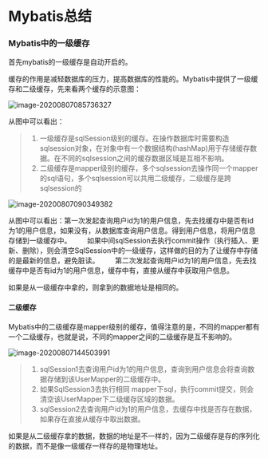 # Mybatis总结

### Mybatis中的一级缓存

首先mybatis的一级缓存是自动开启的。

缓存的作用是减轻数据库的压力，提高数据库的性能的。Mybatis中提供了一级缓存和二级缓存，先来看两个缓存的示意图：

![image-20200807085736327](https://i.loli.net/2020/08/07/bxd9EeJ5jVYM2nz.png)

从图中可以看出：

>1. 一级缓存是sqlSession级别的缓存。在操作数据库时需要构造sqlsession对象，在对象中有一个数据结构(hashMap)用于存储缓存数据。在不同的sqlsession之间的缓存数据区域是互相不影响。
>2. 二级缓存是mapper级别的缓存，多个sqlsession去操作同一个mapper的sql语句，多个sqlsession可以共用二级缓存，二级缓存是跨sqlsession的
>
>

![image-20200807090349382](https://i.loli.net/2020/08/07/ofDbnJNaLQpGMqe.png)

从图中可以看出：第一次发起查询用户id为1的用户信息，先去找缓存中是否有id为1的用户信息，如果没有，从数据库查询用户信息。得到用户信息，将用户信息存储到一级缓存中。
　　如果中间sqlSession去执行commit操作（执行插入、更新、删除），则会清空SqlSession中的一级缓存，这样做的目的为了让缓存中存储的是最新的信息，避免脏读。
　　第二次发起查询用户id为1的用户信息，先去找缓存中是否有id为1的用户信息，缓存中有，直接从缓存中获取用户信息。

如果是从一级缓存中拿的，则拿到的数据地址是相同的。

#### 二级缓存

Mybatis中的二级缓存是mapper级别的缓存，值得注意的是，不同的mapper都有一个二级缓存，也就是说，不同的mapper之间的二级缓存是互不影响的。

![image-20200807144503991](https://i.loli.net/2020/08/07/qsnt7ml5CW4KLRh.png)

>1. sqlSession1去查询用户id为1的用户信息，查询到用户信息会将查询数据存储到该UserMapper的二级缓存中。
>2. 如果SqlSession3去执行相同 mapper下sql，执行commit提交，则会清空该UserMapper下二级缓存区域的数据。
>3. sqlSession2去查询用户id为1的用户信息，去缓存中找是否存在数据，如果存在直接从缓存中取出数据。

如果是从二级缓存拿的数据，数据的地址是不一样的，因为二级缓存是存的序列化的数据，而不是像一级缓存一样存的是物理地址。